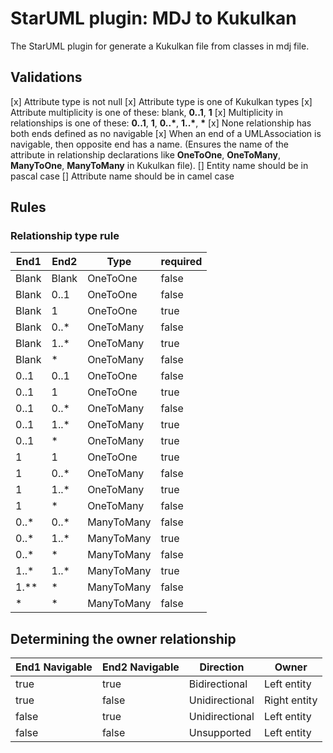 # StarUML plugin: MDJ to Kukulkan
The StarUML plugin for generate a Kukulkan file from classes in mdj file.

## Validations
[x] Attribute type is not null 
[x] Attribute type is one of Kukulkan types
[x] Attribute multiplicity is one of these: blank, **0..1**, **1**
[x] Multiplicity in relationships is one of these: **0..1**, **1**, __0..*__, __1..*__, __*__
[x] None relationship has both ends defined as no navigable
[x] When an end of a UMLAssociation is navigable, then opposite end has a name. (Ensures the name of the attribute in relationship declarations like **OneToOne**, **OneToMany**, **ManyToOne**, **ManyToMany** in Kukulkan file). 
[] Entity name should be in pascal case
[] Attribute name should be in camel case

## Rules

### Relationship type rule

| End1  | End2  | Type       | required |
|-------|-------|------------|----------|
| Blank | Blank | OneToOne   | false    |
| Blank | 0..1  | OneToOne   | false    |
| Blank | 1     | OneToOne   | true     |
| Blank | 0..*  | OneToMany  | false    |
| Blank | 1..*  | OneToMany  | true     |
| Blank | *     | OneToMany  | false    |
| 0..1  | 0..1  | OneToOne   | false    |
| 0..1  | 1     | OneToOne   | true     |
| 0..1  | 0..*  | OneToMany  | false    |
| 0..1  | 1..*  | OneToMany  | true     |
| 0..1  | *     | OneToMany  | true     |
| 1     | 1     | OneToOne   | true     |
| 1     | 0..*  | OneToMany  | false    |
| 1     | 1..*  | OneToMany  | true     |
| 1     | *     | OneToMany  | false    |
| 0..*  | 0..*  | ManyToMany | false    |
| 0..*  | 1..*  | ManyToMany | true     |
| 0..*  | *     | ManyToMany | false    |
| 1..*  | 1..*  | ManyToMany | true     |
| 1.**  | *     | ManyToMany | false    |
| *     | *     | ManyToMany | false    |

## Determining the owner relationship

| End1 Navigable | End2 Navigable | Direction      | Owner        |
|----------------|----------------|----------------|--------------|
| true           | true           | Bidirectional  | Left entity  |
| true           | false          | Unidirectional | Right entity |
| false          | true           | Unidirectional | Left entity  |
| false          | false          | Unsupported    | Left entity  |